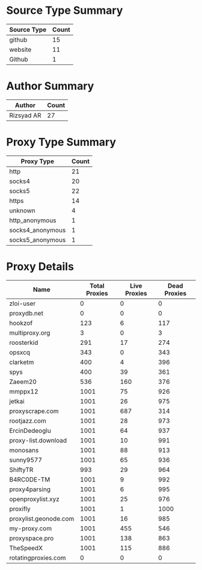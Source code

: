 # Source Type Summary

| Source Type | Count |
|-------------|-------|
| github | 15 |
| website | 11 |
| Github | 1 |


# Author Summary

| Author | Count |
|--------|-------|
| Rizsyad AR | 27 |


# Proxy Type Summary

| Proxy Type | Count |
|------------|-------|
| http | 21 |
| socks4 | 20 |
| socks5 | 22 |
| https | 14 |
| unknown | 4 |
| http_anonymous | 1 |
| socks4_anonymous | 1 |
| socks5_anonymous | 1 |


# Proxy Details

| Name | Total Proxies | Live Proxies | Dead Proxies |
|------|---------------|--------------|---------------|
| zloi-user | 0 | 0 | 0 |
| proxydb.net | 0 | 0 | 0 |
| hookzof | 123 | 6 | 117 |
| multiproxy.org | 3 | 0 | 3 |
| roosterkid | 291 | 17 | 274 |
| opsxcq | 343 | 0 | 343 |
| clarketm | 400 | 4 | 396 |
| spys | 400 | 39 | 361 |
| Zaeem20 | 536 | 160 | 376 |
| mmppx12 | 1001 | 75 | 926 |
| jetkai | 1001 | 26 | 975 |
| proxyscrape.com | 1001 | 687 | 314 |
| rootjazz.com | 1001 | 28 | 973 |
| ErcinDedeoglu | 1001 | 64 | 937 |
| proxy-list.download | 1001 | 10 | 991 |
| monosans | 1001 | 88 | 913 |
| sunny9577 | 1001 | 65 | 936 |
| ShiftyTR | 993 | 29 | 964 |
| B4RC0DE-TM | 1001 | 9 | 992 |
| proxy4parsing | 1001 | 6 | 995 |
| openproxylist.xyz | 1001 | 25 | 976 |
| proxifly | 1001 | 1 | 1000 |
| proxylist.geonode.com | 1001 | 16 | 985 |
| my-proxy.com | 1001 | 455 | 546 |
| proxyspace.pro | 1001 | 138 | 863 |
| TheSpeedX | 1001 | 115 | 886 |
| rotatingproxies.com | 0 | 0 | 0 |
